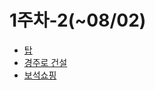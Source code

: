 ﻿# 1주차-2(~08/02)
* [탑](https://programmers.co.kr/learn/courses/30/lessons/42588)
* [경주로 건설](https://programmers.co.kr/learn/courses/30/lessons/67259)
* [보석쇼핑](https://programmers.co.kr/learn/courses/30/lessons/67258)